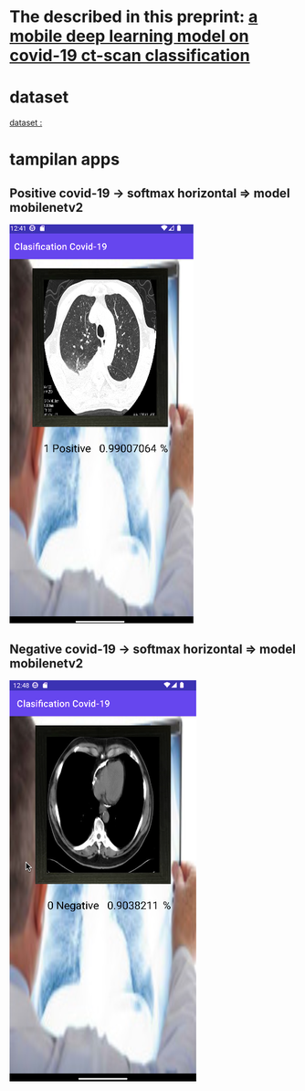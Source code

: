 # The described in this preprint: [a mobile deep learning model on covid-19 ct-scan classification](https://ijair.id/index.php/ijair/article/view/257/pdf)

# dataset
[dataset : ](https://github.com/Prastyo-EL/tesis-klasifikasi-covid-19)


# tampilan apps

## Positive covid-19 -> softmax horizontal => model mobilenetv2
![Flutter screnshoot](https://github.com/Prastyo-EL/aplikasi-tesis-klasifikasi-covid-19/blob/main/app/src/main/assets/Positivetlsoftmaxhorizontal.png)

## Negative covid-19 -> softmax horizontal => model mobilenetv2
![Flutter screnshoot](https://github.com/Prastyo-EL/aplikasi-tesis-klasifikasi-covid-19/blob/main/app/src/main/assets/Negativetlsoftmaxhorizontal.png)

